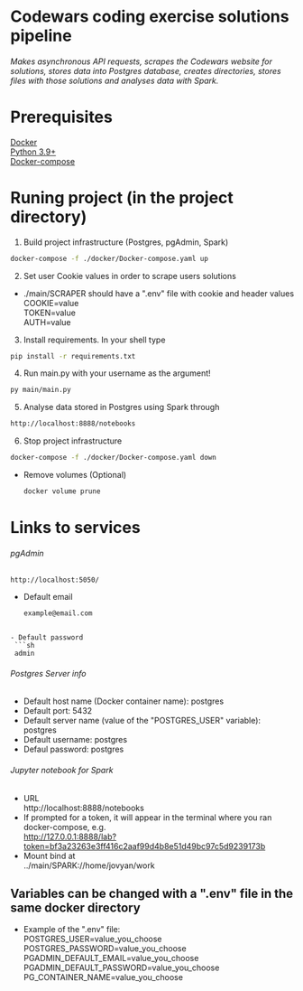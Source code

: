 # Codewars coding exercise solutions pipeline

###### Makes asynchronous API requests, scrapes the Codewars website for solutions, stores data into Postgres database, creates directories, stores files with those solutions and analyses data with Spark.

# Prerequisites
[Docker](https://docs.docker.com/get-docker/)  
[Python 3.9+](https://www.python.org/)  
[Docker-compose](https://docs.docker.com/compose/install/)  

# Runing project (in the project directory)
1. Build project infrastructure (Postgres, pgAdmin, Spark)
  ```sh
  docker-compose -f ./docker/Docker-compose.yaml up
  ```

2. Set user Cookie values in order to scrape users solutions  
- ./main/SCRAPER should have a ".env" file with cookie and header values  
COOKIE=value  
TOKEN=value  
AUTH=value  

3. Install requirements. In your shell type
  ```sh
  pip install -r requirements.txt
  ```

4. Run main.py with your username as the argument!
  ```sh
  py main/main.py
  ```

5. Analyse data stored in Postgres using Spark through
  ```sh
  http://localhost:8888/notebooks
  ```

6. Stop project infrastructure
  ```sh
  docker-compose -f ./docker/Docker-compose.yaml down
  ```

- Remove volumes (Optional)
  ```sh 
  docker volume prune
  ```

# Links to services
###### pgAdmin
    http://localhost:5050/
- Default email
  ```sh
  example@email.com
 ```

- Default password
  ```sh
  admin
  ```

###### Postgres Server info
- Default host name (Docker container name): postgres
- Default port: 5432
- Default server name (value of the "POSTGRES_USER" variable): postgres
- Default username: postgres
- Defaul password: postgres
###### Jupyter notebook for Spark
- URL  
    http://localhost:8888/notebooks
- If prompted for a token, it will appear in the terminal where you ran docker-compose, e.g.  
http://127.0.0.1:8888/lab?token=bf3a23263e3ff416c2aaf99d4b8e51d49bc97c5d9239173b
- Mount bind at  
../main/SPARK://home/jovyan/work
   
## Variables can be changed with a ".env" file in the same docker directory
- Example of the ".env" file:  
    POSTGRES_USER=value_you_choose  
    POSTGRES_PASSWORD=value_you_choose  
    PGADMIN_DEFAULT_EMAIL=value_you_choose  
    PGADMIN_DEFAULT_PASSWORD=value_you_choose  
    PG_CONTAINER_NAME=value_you_choose  